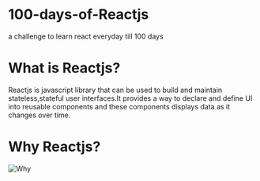 # 100-days-of-Reactjs
a challenge to learn react everyday till 100 days 
# What is Reactjs?
Reactjs is javascript library that can be used to build and maintain stateless,stateful user interfaces.It provides a way to declare and define UI into reusable components and these components displays data as it changes over time.

# Why Reactjs?
![Why](https://res.cloudinary.com/ankita1297/image/upload/v1608317966/why-6_fivqj9.jpg)


